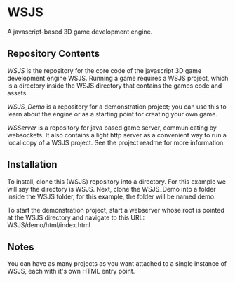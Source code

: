# WSJS

A javascript-based 3D game development engine.

## Repository Contents

*WSJS* is the repository for the core code of the javascript 3D game development engine WSJS.  Running
a game requires a WSJS project, which is a directory inside the WSJS directory that contains the
games code and assets.

*WSJS_Demo* is a repository for a demonstration project; you can use this to learn about the engine or
as a starting point for creating your own game.

*WSServer* is a repository for java based game server, communicating by websockets.  It also contains a
light http server as a convenient way to run a local copy of a WSJS project.  See the project readme for
more information.

## Installation

To install, clone this (WSJS) repository into a directory.  For this example we will say the directory is WSJS.
Next, clone the WSJS_Demo into a folder inside the WSJS folder, for this example, the folder will be named demo.

To start the demonstration project, start a webserver whose root is pointed at the WSJS directory
and navigate to this URL: WSJS/demo/html/index.html

## Notes

You can have as many projects as you want attached to a single instance of WSJS, each with it's own HTML
entry point.
